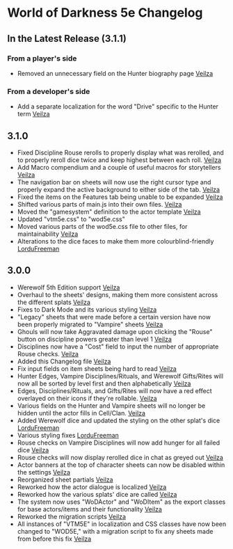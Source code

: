 # World of Darkness 5e Changelog


## In the Latest Release (3.1.1)

### From a player's side
* Removed an unnecessary field on the Hunter biography page [Veilza]

### From a developer's side
* Add a separate localization for the word "Drive" specific to the Hunter term [Veilza]

## 3.1.0
* Fixed Discipline Rouse rerolls to properly display what was rerolled, and to properly reroll dice twice and keep highest between each roll. [Veilza]
* Add Macro compendium and a couple of useful macros for storytellers [Veilza]
* The navigation bar on sheets will now use the right cursor type and properly expand the active background to either side of the tab. [Veilza]
* Fixed the items on the Features tab being unable to be expanded [Veilza]
* Shifted various parts of main.js into their own files. [Veilza]
* Moved the "gamesystem" definition to the actor template [Veilza]
* Updated "vtm5e.css" to "wod5e.css"
* Moved various parts of the wod5e.css file to other files, for maintainability [Veilza]
* Alterations to the dice faces to make them more colourblind-friendly [LorduFreeman]

## 3.0.0

* Werewolf 5th Edition support [Veilza]
* Overhaul to the sheets' designs, making them more consistent across the different splats [Veilza]
* Fixes to Dark Mode and its various styling [Veilza]
* "Legacy" sheets that were made before a certain version have now been properly migrated to "Vampire" sheets [Veilza]
* Ghouls will now take Aggravated damage upon clicking the "Rouse" button on discipline powers greater than level 1 [Veilza]
* Disciplines now have a "Cost" field to input the number of appropriate Rouse checks. [Veilza]
* Added this Changelog file [Veilza]
* Fix input fields on item sheets being hard to read [Veilza]
* Hunter Edges, Vampire Disciplines/Rituals, and Werewolf Gifts/Rites will now all be sorted by level first and then alphabetically [Veilza]
* Edges, Disciplines/Rituals, and Gifts/Rites will now have a red effect overlayed on their icons if they're rollable. [Veilza]
* Various fields on the Hunter and Vampire sheets will no longer be hidden until the actor fills in Cell/Clan. [Veilza]
* Added Werewolf dice and updated the styling on the other splat's dice [LorduFreeman]
* Various styling fixes [LorduFreeman]
* Rouse checks on Vampire Disciplines will now add hunger for all failed dice [Veilza]
* Rouse checks will now display rerolled dice in chat as greyed out [Veilza]
* Actor banners at the top of character sheets can now be disabled within the settings [Veilza]
* Reorganized sheet partials [Veilza]
* Reworked how the actor dialogue is localized [Veilza]
* Reworked how the various splats' dice are called [Veilza]
* The system now uses "WoDActor" and "WoDItem" as the export classes for base actors/items and their functionality [Veilza]
* Reworked the migration scripts [Veilza]
* All instances of "VTM5E" in localization and CSS classes have now been changed to "WOD5E," with a migration script to fix any sheets made from before this fix [Veilza]

[Veilza]: https://github.com/Veilza
[LorduFreeman]: https://github.com/LorduFreeman